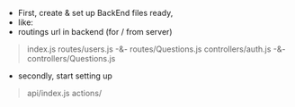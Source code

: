 - First, create & set up BackEnd files ready,
- like:
- routings url in backend (for / from server)
> index.js
> routes/users.js   -&-   routes/Questions.js
> controllers/auth.js   -&-   controllers/Questions.js


- secondly, start setting up
> api/index.js
> actions/